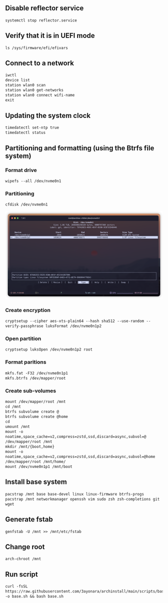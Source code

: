 ## Disable reflector service
```
systemctl stop reflector.service
```

## Verify that it is in UEFI mode
```
ls /sys/firmware/efi/efivars
```

## Connect to a network
```
iwctl
device list 
station wlan0 scan
station wlan0 get-networks
station wlan0 connect wifi-name
exit
```

## Updating the system clock
```
timedatectl set-ntp true
timedatectl status 
```

## Partitioning and formatting (using the Btrfs file system)

### Format drive
```
wipefs --all /dev/nvme0n1
```
### Partitioning
```
cfdisk /dev/nvme0n1
```
<p align="center">
  <img src="../assets/Partitioning-drives.png" width="700"/>
</p>

### Create encryption
```
cryptsetup --cipher aes-xts-plain64 --hash sha512 --use-random --verify-passphrase luksFormat /dev/nvme0n1p2
```
### Open partition
```
cryptsetup luksOpen /dev/nvme0n1p2 root
```
### Format paritions
```
mkfs.fat -F32 /dev/nvme0n1p1
mkfs.btrfs /dev/mapper/root
```
### Create sub-volumes
```
mount /dev/mapper/root /mnt
cd /mnt
btrfs subvolume create @
btrfs subvolume create @home
cd
umount /mnt
mount -o noatime,space_cache=v2,compress=zstd,ssd,discard=async,subvol=@ /dev/mapper/root /mnt
mkdir /mnt/{boot,home}
mount -o noatime,space_cache=v2,compress=zstd,ssd,discard=async,subvol=@home /dev/mapper/root /mnt/home/
mount /dev/nvme0n1p1 /mnt/boot
```
## Install base system
```
pacstrap /mnt base base-devel linux linux-firmware btrfs-progs
pacstrap /mnt networkmanager openssh vim sudo zsh zsh-completions git wget
```
## Generate fstab
```
genfstab -U /mnt >> /mnt/etc/fstab
```
## Change root
```
arch-chroot /mnt
```
## Run script
```
curl -fsSL https://raw.githubusercontent.com/3ayonara/archinstall/main/scripts/base.sh -o base.sh && bash base.sh
```
